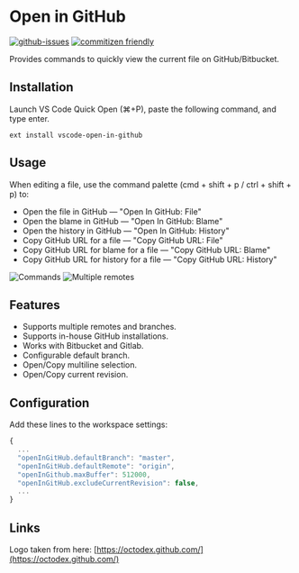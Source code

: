 # Open in GitHub

[![github-issues](https://img.shields.io/github/issues/d4rkr00t/vscode-open-in-github.svg)](https://github.com/d4rkr00t/vscode-open-in-github/issues)
[![commitizen friendly](https://img.shields.io/badge/commitizen-friendly-brightgreen.svg)](http://commitizen.github.io/cz-cl)

Provides commands to quickly view the current file on GitHub/Bitbucket.

## Installation

Launch VS Code Quick Open (⌘+P), paste the following command, and type enter.

```
ext install vscode-open-in-github
```

## Usage

When editing a file, use the command palette (cmd + shift + p / ctrl + shift + p) to:

- Open the file in GitHub — "Open In GitHub: File"
- Open the blame in GitHub — "Open In GitHub: Blame"
- Open the history in GitHub — "Open In GitHub: History"
- Copy GitHub URL for a file — "Copy GitHub URL: File"
- Copy GitHub URL for blame for a file — "Copy GitHub URL: Blame"
- Copy GitHub URL for history for a file — "Copy GitHub URL: History"

![Commands](assets/commands.png)
![Multiple remotes](assets/multiple-remotes-and-branches.png)

## Features

- Supports multiple remotes and branches.
- Supports in-house GitHub installations.
- Works with Bitbucket and Gitlab.
- Configurable default branch.
- Open/Copy multiline selection.
- Open/Copy current revision.

## Configuration

Add these lines to the workspace settings:

```js
{
  ...
  "openInGitHub.defaultBranch": "master",
  "openInGitHub.defaultRemote": "origin",
  "openInGithub.maxBuffer": 512000,
  "openInGitHub.excludeCurrentRevision": false,
  ...
}
```

## Links

Logo taken from here: [https://octodex.github.com/](https://octodex.github.com/)
